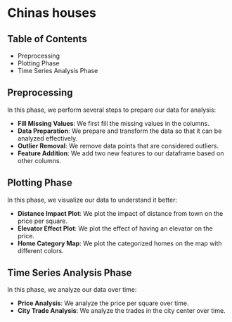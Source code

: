 # Chinas houses

## Table of Contents
  - Preprocessing
  - Plotting Phase
  - Time Series Analysis Phase

## Preprocessing
In this phase, we perform several steps to prepare our data for analysis:

  - **Fill Missing Values**: We first fill the missing values in the columns.
  - **Data Preparation**: We prepare and transform the data so that it can be analyzed effectively.
  - **Outlier Removal**: We remove data points that are considered outliers.
  - **Feature Addition**: We add two new features to our dataframe based on other columns.

## Plotting Phase
In this phase, we visualize our data to understand it better:

  - **Distance Impact Plot**: We plot the impact of distance from town on the price per square.
  - **Elevator Effect Plot**: We plot the effect of having an elevator on the price.
  - **Home Category Map**: We plot the categorized homes on the map with different colors.

## Time Series Analysis Phase
In this phase, we analyze our data over time:

  - **Price Analysis**: We analyze the price per square over time.
  - **City Trade Analysis**: We analyze the trades in the city center over time.


